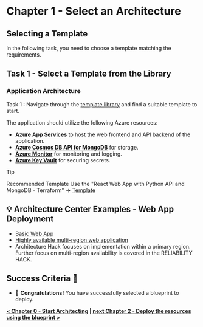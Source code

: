 # Chapter 1 - Select an Architecture

## Selecting a Template

In the following task, you need to choose a template matching the requirements.

## Task 1 - Select a Template from the Library

### Application Architecture

Task 1 : Navigate through the [template library](https://azure.github.io/awesome-azd/) and find a suitable template to start.

The application should utilize the following Azure resources:

- [**Azure App Services**](https://docs.microsoft.com/azure/app-service/) to host the web frontend and API backend of the application.
- [**Azure Cosmos DB API for MongoDB**](https://docs.microsoft.com/azure/cosmos-db/mongodb/mongodb-introduction) for storage.
- [**Azure Monitor**](https://docs.microsoft.com/azure/azure-monitor/) for monitoring and logging.
- [**Azure Key Vault**](https://docs.microsoft.com/azure/key-vault/) for securing secrets.

> [!TIP]
>
> Recommended Template
> Use the "React Web App with Python API and MongoDB - Terraform" -> [Template](https://github.com/Azure-Samples/todo-python-mongo-terraform)

## 💡 Architecture Center Examples - Web App Deployment

- [Basic Web App](https://learn.microsoft.com/en-us/azure/architecture/web-apps/app-service/architectures/basic-web-app)
- [Highly available multi-region web application](https://learn.microsoft.com/en-us/azure/architecture/web-apps/app-service/architectures/multi-region)
- Architecture Hack focuses on implementation within a primary region. Further focus on multi-region availability is covered in the  RELIABILITY HACK.

## Success Criteria 🎉

- 🎊 **Congratulations!** You have successfully selected a blueprint to deploy.

**[< Chapter 0 - Start Architecting](../chapter-0/README.md) | [next Chapter 2 - Deploy the resources using the blueprint >](../chapter-2/README.md)**
